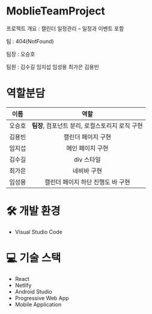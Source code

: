 # MoblieTeamProject

프로젝트 개요 : 캘린더 일정관리 – 일정과 이벤트 포함

팀 : 404(NotFound)

팀장 : 오승호

팀원 : 김수길 임지섭 임성용 최가은 김용빈

# 역할분담
| 이름 | 역할 |
| :---: | :---: |
| 오승호 | <b>팀장</b>, 컴포넌트 분리, 로컬스토리지 로직 구현 |
| 김용빈 | 캘린더 페이지 구현 |
| 임지섭 | 메인 페이지 구현 |
| 김수길 | div 스타일 |
| 최가은 | 네비바 구현 |
| 임성용 | 캘린더 페이지 하단 진행도 바 구현 |


# 🛠️ 개발 환경
- Visual Studio Code<br>

# 💻 기술 스택
- React<br>
- Netlify<br>
- Android Studio<br>
- Progressive Web App<br>
- Mobile Application<br>
